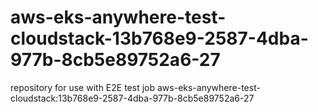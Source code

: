 # aws-eks-anywhere-test-cloudstack-13b768e9-2587-4dba-977b-8cb5e89752a6-27
repository for use with E2E test job aws-eks-anywhere-test-cloudstack:13b768e9-2587-4dba-977b-8cb5e89752a6-27
